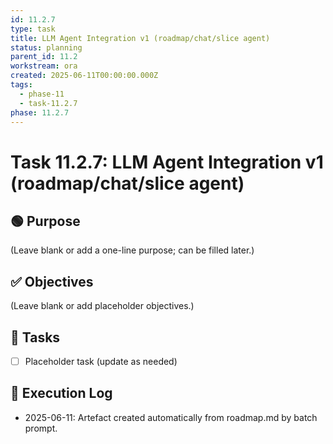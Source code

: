 ```yaml
---
id: 11.2.7
type: task
title: LLM Agent Integration v1 (roadmap/chat/slice agent)
status: planning
parent_id: 11.2
workstream: ora
created: 2025-06-11T00:00:00.000Z
tags:
  - phase-11
  - task-11.2.7
phase: 11.2.7
---
```


# Task 11.2.7: LLM Agent Integration v1 (roadmap/chat/slice agent)

## 🟢 Purpose

(Leave blank or add a one-line purpose; can be filled later.)

## ✅ Objectives

(Leave blank or add placeholder objectives.)

## 🔨 Tasks

- [ ] Placeholder task (update as needed)

## 🧾 Execution Log

- 2025-06-11: Artefact created automatically from roadmap.md by batch prompt.
